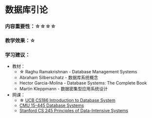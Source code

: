 # 数据库引论

### 内容重要性：☆☆☆☆

### 教学效果：☆

### 学习建议：

* 教材：
  * ☆ Raghu Ramakrishnan - Database Management Systems
  * Abraham Silberschatz - 数据库系统概念
  * Hector Garcia-Molina - Database Systems: The Complete Book
  * Martin Kleppmann - 数据密集型应用系统设计
* 网课：
  * ☆ [UCB CS186 Introduction to Database System](https://csdiy.wiki/%E6%95%B0%E6%8D%AE%E5%BA%93%E7%B3%BB%E7%BB%9F/CS186/)
  * [CMU 15-445 Database Systems](https://csdiy.wiki/%E6%95%B0%E6%8D%AE%E5%BA%93%E7%B3%BB%E7%BB%9F/15445/)
  * [Stanford CS 245 Principles of Data-Intensive Systems](https://web.stanford.edu/class/cs245/)

